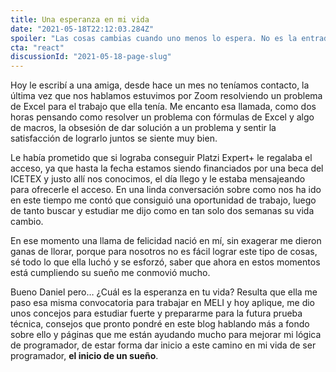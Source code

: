```yaml
---
title: Una esperanza en mi vida
date: "2021-05-18T22:12:03.284Z"
spoiler: "Las cosas cambias cuando uno menos lo espera. No es la entrada de un blog de educación será la carta de agradecimiento a una amiga."
cta: "react"
discussionId: "2021-05-18-page-slug"
---
```


Hoy le escribí a una amiga, desde hace un mes no teníamos contacto, la última vez que nos hablamos estuvimos por Zoom resolviendo un problema de Excel para el trabajo que ella tenía. Me encanto esa llamada, como dos horas pensando como resolver un problema con fórmulas de Excel y algo de macros, la obsesión de dar solución a un problema y sentir la satisfacción de lograrlo juntos se siente muy bien.

Le había prometido que si lograba conseguir Platzi Expert+ le regalaba el acceso, ya que hasta la fecha estamos siendo financiados por una beca del ICETEX y justo allí nos conocimos, el día llego y le estaba mensajeando para ofrecerle el acceso. En una linda conversación sobre como nos ha ido en este tiempo me contó que consiguió una oportunidad de trabajo, luego de tanto buscar y estudiar me dijo como en tan solo dos semanas su vida cambio.

En ese momento una llama de felicidad nació en mí, sin exagerar me dieron ganas de llorar, porque para nosotros no es fácil lograr este tipo de cosas, sé todo lo que ella luchó y se esforzó, saber que ahora en estos momentos está cumpliendo su sueño me conmovió mucho.

Bueno Daniel pero… ¿Cuál es la esperanza en tu vida? Resulta que ella me paso esa misma convocatoria para trabajar en MELI y hoy aplique, me dio unos concejos para estudiar fuerte y prepararme para la futura prueba técnica, consejos que pronto pondré en este blog hablando más a fondo sobre ello y páginas que me están ayudando mucho para mejorar mi lógica de programador, de estar forma  dar inicio a este camino en mi vida de ser programador, **el inicio de un sueño**.
